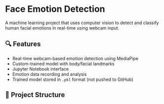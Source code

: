 
# Face Emotion Detection 

A machine learning project that uses computer vision to detect and classify human facial emotions in real-time using webcam input.

## 🔍 Features

- Real-time webcam-based emotion detection using MediaPipe
- Custom-trained model with body/facial landmarks
- Jupyter Notebook interface
- Emotion data recording and analysis
- Trained model stored in `.pkl` format (not pushed to GitHub)

## 📂 Project Structure

